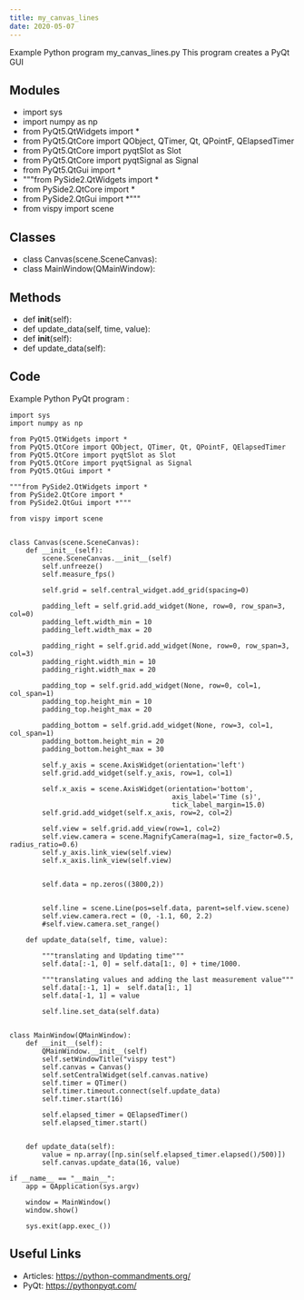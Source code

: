 ```yaml
---
title: my_canvas_lines
date: 2020-05-07
---
```

Example Python program my_canvas_lines.py
This program creates a PyQt GUI

## Modules

* import sys
* import numpy as np
* from PyQt5.QtWidgets import *
* from PyQt5.QtCore import QObject, QTimer, Qt, QPointF, QElapsedTimer 
* from PyQt5.QtCore import pyqtSlot as Slot
* from PyQt5.QtCore import pyqtSignal as Signal
* from PyQt5.QtGui import *
* """from PySide2.QtWidgets import *
* from PySide2.QtCore import *
* from PySide2.QtGui import *"""
* from vispy import scene

## Classes

* class Canvas(scene.SceneCanvas):
* class MainWindow(QMainWindow):

## Methods

* def __init__(self):
* def update_data(self, time, value):
* def __init__(self):
* def update_data(self):

## Code

Example Python PyQt program :

    import sys
    import numpy as np
    
    from PyQt5.QtWidgets import *
    from PyQt5.QtCore import QObject, QTimer, Qt, QPointF, QElapsedTimer 
    from PyQt5.QtCore import pyqtSlot as Slot
    from PyQt5.QtCore import pyqtSignal as Signal
    from PyQt5.QtGui import *
    
    """from PySide2.QtWidgets import *
    from PySide2.QtCore import *
    from PySide2.QtGui import *"""
    
    from vispy import scene
    
    
    class Canvas(scene.SceneCanvas):
        def __init__(self):
            scene.SceneCanvas.__init__(self)
            self.unfreeze()
            self.measure_fps()
    
            self.grid = self.central_widget.add_grid(spacing=0)
    
            padding_left = self.grid.add_widget(None, row=0, row_span=3, col=0)
            padding_left.width_min = 10
            padding_left.width_max = 20
    
            padding_right = self.grid.add_widget(None, row=0, row_span=3, col=3)
            padding_right.width_min = 10
            padding_right.width_max = 20
    
            padding_top = self.grid.add_widget(None, row=0, col=1, col_span=1)
            padding_top.height_min = 10
            padding_top.height_max = 20
    
            padding_bottom = self.grid.add_widget(None, row=3, col=1, col_span=1)
            padding_bottom.height_min = 20
            padding_bottom.height_max = 30
    
            self.y_axis = scene.AxisWidget(orientation='left')
            self.grid.add_widget(self.y_axis, row=1, col=1)
    
            self.x_axis = scene.AxisWidget(orientation='bottom',
                                            axis_label='Time (s)',
                                            tick_label_margin=15.0)
            self.grid.add_widget(self.x_axis, row=2, col=2)
    
            self.view = self.grid.add_view(row=1, col=2)
            self.view.camera = scene.MagnifyCamera(mag=1, size_factor=0.5, radius_ratio=0.6)
            self.y_axis.link_view(self.view)
            self.x_axis.link_view(self.view)
    
    
            self.data = np.zeros((3800,2))
    
    
            self.line = scene.Line(pos=self.data, parent=self.view.scene)
            self.view.camera.rect = (0, -1.1, 60, 2.2)
            #self.view.camera.set_range()
    
        def update_data(self, time, value):
    
            """translating and Updating time"""
            self.data[:-1, 0] = self.data[1:, 0] + time/1000.
            
            """translating values and adding the last measurement value"""
            self.data[:-1, 1] =  self.data[1:, 1]
            self.data[-1, 1] = value
    
            self.line.set_data(self.data)
        
    
    class MainWindow(QMainWindow):
        def __init__(self):
            QMainWindow.__init__(self)
            self.setWindowTitle("vispy test")
            self.canvas = Canvas()
            self.setCentralWidget(self.canvas.native)
            self.timer = QTimer()
            self.timer.timeout.connect(self.update_data)
            self.timer.start(16)
    
            self.elapsed_timer = QElapsedTimer()
            self.elapsed_timer.start()
    
    
        def update_data(self):
            value = np.array([np.sin(self.elapsed_timer.elapsed()/500)])
            self.canvas.update_data(16, value)
    
    if __name__ == "__main__":
        app = QApplication(sys.argv)
    
        window = MainWindow()
        window.show()
    
        sys.exit(app.exec_())
    

## Useful Links

- Articles: https://python-commandments.org/
- PyQt: https://pythonpyqt.com/
